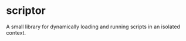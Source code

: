 scriptor
========

A small library for dynamically loading and running scripts in an isolated context.

